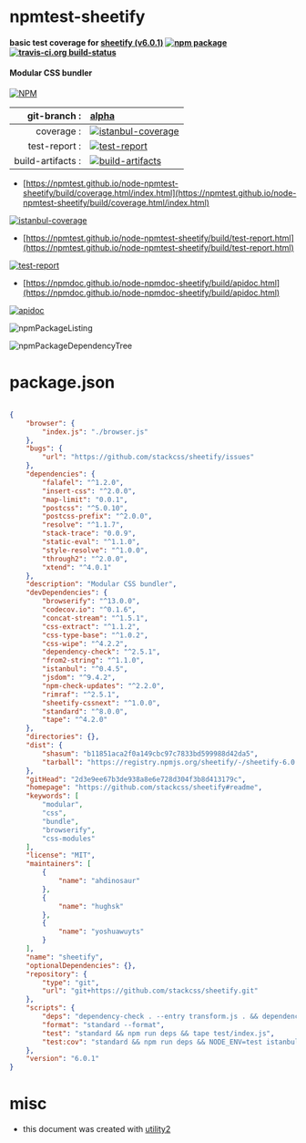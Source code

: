 # npmtest-sheetify

#### basic test coverage for  [sheetify (v6.0.1)](https://github.com/stackcss/sheetify#readme)  [![npm package](https://img.shields.io/npm/v/npmtest-sheetify.svg?style=flat-square)](https://www.npmjs.org/package/npmtest-sheetify) [![travis-ci.org build-status](https://api.travis-ci.org/npmtest/node-npmtest-sheetify.svg)](https://travis-ci.org/npmtest/node-npmtest-sheetify)

#### Modular CSS bundler

[![NPM](https://nodei.co/npm/sheetify.png?downloads=true&downloadRank=true&stars=true)](https://www.npmjs.com/package/sheetify)

| git-branch : | [alpha](https://github.com/npmtest/node-npmtest-sheetify/tree/alpha)|
|--:|:--|
| coverage : | [![istanbul-coverage](https://npmtest.github.io/node-npmtest-sheetify/build/coverage.badge.svg)](https://npmtest.github.io/node-npmtest-sheetify/build/coverage.html/index.html)|
| test-report : | [![test-report](https://npmtest.github.io/node-npmtest-sheetify/build/test-report.badge.svg)](https://npmtest.github.io/node-npmtest-sheetify/build/test-report.html)|
| build-artifacts : | [![build-artifacts](https://npmtest.github.io/node-npmtest-sheetify/glyphicons_144_folder_open.png)](https://github.com/npmtest/node-npmtest-sheetify/tree/gh-pages/build)|

- [https://npmtest.github.io/node-npmtest-sheetify/build/coverage.html/index.html](https://npmtest.github.io/node-npmtest-sheetify/build/coverage.html/index.html)

[![istanbul-coverage](https://npmtest.github.io/node-npmtest-sheetify/build/screenCapture.buildCi.browser.%252Ftmp%252Fbuild%252Fcoverage.lib.html.png)](https://npmtest.github.io/node-npmtest-sheetify/build/coverage.html/index.html)

- [https://npmtest.github.io/node-npmtest-sheetify/build/test-report.html](https://npmtest.github.io/node-npmtest-sheetify/build/test-report.html)

[![test-report](https://npmtest.github.io/node-npmtest-sheetify/build/screenCapture.buildCi.browser.%252Ftmp%252Fbuild%252Ftest-report.html.png)](https://npmtest.github.io/node-npmtest-sheetify/build/test-report.html)

- [https://npmdoc.github.io/node-npmdoc-sheetify/build/apidoc.html](https://npmdoc.github.io/node-npmdoc-sheetify/build/apidoc.html)

[![apidoc](https://npmdoc.github.io/node-npmdoc-sheetify/build/screenCapture.buildCi.browser.%252Ftmp%252Fbuild%252Fapidoc.html.png)](https://npmdoc.github.io/node-npmdoc-sheetify/build/apidoc.html)

![npmPackageListing](https://npmtest.github.io/node-npmtest-sheetify/build/screenCapture.npmPackageListing.svg)

![npmPackageDependencyTree](https://npmtest.github.io/node-npmtest-sheetify/build/screenCapture.npmPackageDependencyTree.svg)



# package.json

```json

{
    "browser": {
        "index.js": "./browser.js"
    },
    "bugs": {
        "url": "https://github.com/stackcss/sheetify/issues"
    },
    "dependencies": {
        "falafel": "^1.2.0",
        "insert-css": "^2.0.0",
        "map-limit": "0.0.1",
        "postcss": "^5.0.10",
        "postcss-prefix": "^2.0.0",
        "resolve": "^1.1.7",
        "stack-trace": "0.0.9",
        "static-eval": "^1.1.0",
        "style-resolve": "^1.0.0",
        "through2": "^2.0.0",
        "xtend": "^4.0.1"
    },
    "description": "Modular CSS bundler",
    "devDependencies": {
        "browserify": "^13.0.0",
        "codecov.io": "^0.1.6",
        "concat-stream": "^1.5.1",
        "css-extract": "^1.1.2",
        "css-type-base": "^1.0.2",
        "css-wipe": "^4.2.2",
        "dependency-check": "^2.5.1",
        "from2-string": "^1.1.0",
        "istanbul": "^0.4.5",
        "jsdom": "^9.4.2",
        "npm-check-updates": "^2.2.0",
        "rimraf": "^2.5.1",
        "sheetify-cssnext": "^1.0.0",
        "standard": "^8.0.0",
        "tape": "^4.2.0"
    },
    "directories": {},
    "dist": {
        "shasum": "b11851aca2f0a149cbc97c7833bd599988d42da5",
        "tarball": "https://registry.npmjs.org/sheetify/-/sheetify-6.0.1.tgz"
    },
    "gitHead": "2d3e9ee67b3de938a8e6e728d304f3b8d413179c",
    "homepage": "https://github.com/stackcss/sheetify#readme",
    "keywords": [
        "modular",
        "css",
        "bundle",
        "browserify",
        "css-modules"
    ],
    "license": "MIT",
    "maintainers": [
        {
            "name": "ahdinosaur"
        },
        {
            "name": "hughsk"
        },
        {
            "name": "yoshuawuyts"
        }
    ],
    "name": "sheetify",
    "optionalDependencies": {},
    "repository": {
        "type": "git",
        "url": "git+https://github.com/stackcss/sheetify.git"
    },
    "scripts": {
        "deps": "dependency-check . --entry transform.js . && dependency-check . --entry transform.js --extra --no-dev -i insert-css",
        "format": "standard --format",
        "test": "standard && npm run deps && tape test/index.js",
        "test:cov": "standard && npm run deps && NODE_ENV=test istanbul cover test/index.js"
    },
    "version": "6.0.1"
}
```



# misc
- this document was created with [utility2](https://github.com/kaizhu256/node-utility2)
